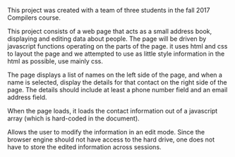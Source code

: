 This project was created with a team of three students in the fall 2017 Compilers course.

This project consists of a web page that acts as a small address book, displaying and editing data about people. The page will be driven by javascript 
functions operating on the parts of the page. it uses html and css to layout the page and we attempted to use as little style information in the 
html as possible, use mainly css.

The page displays a list of names on the left side of the page, and when a name is selected, display the details for that contact on the
 right side of the page. The details should include at least a phone number field and an email address field.

When the page loads, it loads the contact information out of a javascript array (which is hard-coded in the document).

Allows the user to modify the information in an edit mode. Since the browser engine should not have access to the hard drive, 
one does not have to store the edited information across sessions.